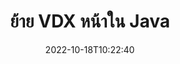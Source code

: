 ---
############################# Static ############################
layout: "auto-gen-merger"
date: 2022-10-18T10:22:40
draft: false
otherformats: docm docx dot dotm dotx epub html mht mhtml odp ods odt one otp ott pdf

############################# Head ############################
head_title: "ย้าย VDX หน้าใน Java"
head_description: "ย้ายหน้าภายในเอกสาร VDX ใน Java ไปยังตำแหน่งใดก็ได้โดยใช้ API การรวมเอกสาร"

############################# Header ############################
title: "ย้าย VDX หน้าใน Java"
description: "ย้าย VDX หน้าด้วยโค้ด Java สองสามบรรทัด"
bg_image: "https://cms.admin.containerize.com/templates/aspose/App_Themes/V3/images/bg/header1.png"
bg_overlay: false
button:
    enable: true
    icon: "fas fa-arrow-down"
    label: "ดาวน์โหลด ทดลองใช้ฟรี"
    link: "https://downloads.groupdocs.com/merger/java"

############################# SubMenu ############################
submenu:
    enable: true

    left:
        img_alt: "GroupDocs.Merger for Java"
        image: "https://cms.admin.containerize.com/templates/groupdocs/images/product-logos/90x90-noborder/groupdocs-merger-java.png"
        product: "GroupDocs.Merger"
        platform: "Java"

    middle:
        button:

            # button loop
            - link: "https://apireference.groupdocs.com/merger/java"
              text: "การอ้างอิง API"

            # button loop
            - link: "https://github.com/groupdocs-merger"
              text: "ตัวอย่างโค้ด"

            # button loop
            - link: "https://products.groupdocs.app/merger/family"
              text: "การสาธิตสด"

            # button loop
            - link: "https://purchase.groupdocs.com/pricing/merger/java"
              text: "ราคา"

    right:
        link_download: "https://downloads.groupdocs.com/merger"
        link_learn: "https://docs.groupdocs.com/merger/java"
        link_buy: "https://purchase.groupdocs.com"

############################# About ############################
about:
    enable: true
    title: "เกี่ยวกับ GroupDocs.Merger for Java API"
    content: |
        [GroupDocs.Merger for Java](/th/merger/java/) นำเสนอวิธีการง่ายๆ ในการผสานและแยกระหว่างรูปแบบเอกสารที่หลากหลาย รวมถึง PDF, Microsoft Office (Word, Excel, PowerPoint) , OneNote), OpenDocument, HTML, รูปภาพ และอื่นๆ อีกมากมายภายในแอปพลิเคชัน Java ด้วยการเพิ่มโค้ดเพียงไม่กี่บรรทัด ดำเนินการเอกสารหลายอย่าง เช่น ย้าย ลบ หมุน สลับ แยก หรือเปลี่ยนการวางแนวของหน้าภายในเอกสาร API การรวมเอกสารยังรองรับการแสดงตัวอย่างหน้าเอกสารเป็นรูปภาพเพื่อวิเคราะห์โครงสร้างเอกสาร การจัดรูปแบบ และเนื้อหาบนหน้า
        
        GroupDocs.Merger API เป็นตัวเลือกที่เหมาะสมสำหรับโซลูชันองค์กรที่ต้องการคุณสมบัติการย้ายหน้าไฟล์ API เหล่านี้ได้รับการสนับสนุนอย่างดีบนระบบปฏิบัติการและแพลตฟอร์มหลักทั้งหมด รวมทั้ง J2SE 7.0 (1.7), J2SE 8.0 (1.8), Java 10

############################# Steps ############################
steps:
    enable: true
    title_left: "ย้ายหน้าไฟล์ VDX ใน Java"
    content_left: |
        [GroupDocs.Merger for Java](/th/merger/java/) ทำให้นักพัฒนา Java สามารถย้ายหน้าภายในไฟล์ VDX ได้โดยง่ายโดยใช้ขั้นตอนง่ายๆ ไม่กี่ขั้นตอน .
        
        * เริ่มต้น **MoveOptions** เพื่อระบุหมายเลขหน้าปัจจุบันและหน้าใหม่
        * สร้างอินสแตนซ์ใหม่ของ **การควบรวมกิจการ** และส่งผ่านเส้นทางเอกสารต้นทางเป็นพารามิเตอร์ตัวสร้าง
        * โทร **movePage** และส่งผ่านวัตถุ **MoveOptions**
        * โทร **บันทึก** และระบุเส้นทางของไฟล์เพื่อบันทึกเอกสารผลลัพธ์

    title_right: "ความต้องการของระบบ"
    content_right: |
        GroupDocs.Merger for Java APIs ได้รับการสนับสนุนบนแพลตฟอร์มและระบบปฏิบัติการหลักทั้งหมด ก่อนดำเนินการโค้ดด้านล่าง โปรดตรวจสอบให้แน่ใจว่าคุณได้ติดตั้งข้อกำหนดเบื้องต้นต่อไปนี้ไว้ในระบบของคุณแล้ว

        * ระบบปฏิบัติการ: Microsoft Windows, Linux, MacOS
        * สภาพแวดล้อมการพัฒนา: NetBeans, IntelliJ IDEA, Eclipse
        * กรอบงาน: J2SE 7.0 (1.7), J2SE 8.0 (1.8), Java 10
        * ดาวน์โหลด GroupDocs.Merger for Java เวอร์ชันล่าสุดจาก [Maven](https://repository.groupdocs.com/webapp/#/artifacts/browse/tree/General/repo/com/groupdocs/groupdocs-merger)
         
    code: |
     {{% merger/additional-styles %}}
     {{< merger/code-merger title="วิธีย้ายหน้าไฟล์ VDX โดยใช้โค้ดตัวอย่าง Java">}}

        ```java    
        // ย้ายหน้าไฟล์ VDX โดยใช้ GroupDocs.Merger API
        int pageNumber = 6;
        int newPageNumber = 1;

        // เริ่มต้นคลาส MoveOptions เพื่อระบุหมายเลขหน้าปัจจุบันและใหม่
        MoveOptions moveOptions = new MoveOptions(pageNumber, newPageNumber);

        // ยกตัวอย่างการควบรวมกิจการด้วยการป้อนข้อมูล VDX เอกสาร
        Merger merger = new Merger("input.vdx");

        // เรียกเมธอด movePage และส่งอ็อบเจ็กต์ MoveOptions ไปยังมัน
        merger.movePage(moveOptions);
    
        // เรียกวิธีการบันทึกและส่งเส้นทางไฟล์ที่ต้องการเพื่อบันทึกเอกสารส่งออก
        merger.save("output.vdx");
        ```
     {{< /merger/code-merger >}}

############################# Demos ############################
demos:
    enable: true
    title: "การสาธิตสด - ย้าย VDX เพจออนไลน์"
    content: |
       ย้ายหน้าไฟล์ VDX ทันทีโดยไปที่เว็บไซต์ [GroupDocs.Merger Live Demos](https://products.groupdocs.app/splitter/move-pages/vdx)
       การสาธิตสดมีประโยชน์ดังต่อไปนี้
        
############################# About Formats ############################
about_formats:
    enable: true

############################# More Formats ############################
more_formats:
    enable: true
    title: "ย้ายหน้าเอกสารรูปแบบอื่นๆ"
    content: |
        Java การควบรวมเอกสารและ API แยกสำหรับรูปแบบไฟล์และรูปภาพ ย้ายรูปแบบไฟล์ยอดนิยมบางรูปแบบตามที่ระบุไว้ด้านล่าง

############################# Back to top ###############################
back_to_top:
    enable: true
---